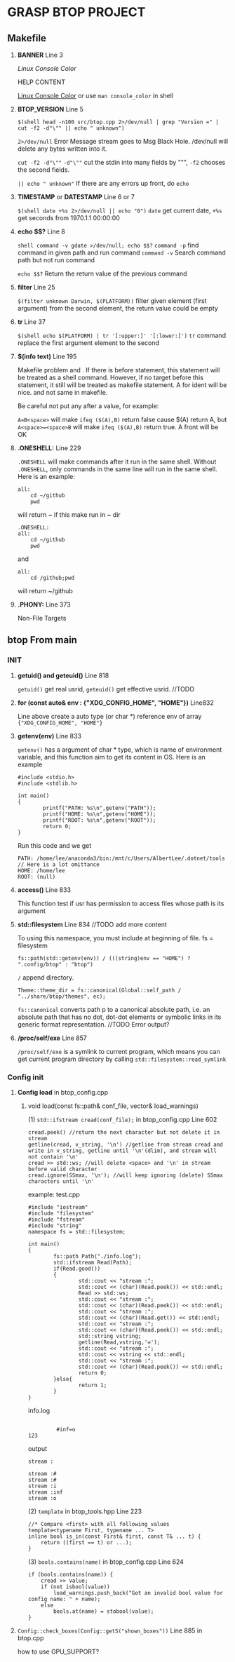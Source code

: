 # GRASP BTOP PROJECT

## Makefile

1. **BANNER** Line 3 

    *Linux Console Color*

    HELP CONTENT 
    
    [Linux Console Color](https://www.cnblogs.com/unclemac/p/12783387.html) or use `man console_color` in shell

2. **BTOP_VERSION** Line 5

    `$(shell head -n100 src/btop.cpp 2>/dev/null | grep "Version =" | cut -f2 -d"\"" || echo " unknown")`

    `2>/dev/null`           Error Message stream goes to Msg Black Hole. /dev/null will delete any bytes written into it.

    `cut -f2 -d"\""`        `-d"\""` cut the stdin into many fields by "\"", `-f2` chooses the second fields.

    `|| echo " unknown"`    If there are any errors up front, do `echo`

3. **TIMESTAMP** or **DATESTAMP** Line 6 or 7

    `$(shell date +%s 2>/dev/null || echo "0")`     `date` get current date, `+%s` get seconds from 1970.1.1 00:00:00

4. **echo $$?** Line 8

    `shell command -v gdate >/dev/null; echo $$?`   `command -p` find command in given path and run command
                                                    `command -v` Search command path but not run command

    `echo $$?`                                      Return the return value of the previous command

5. **filter** Line 25

    `$(filter unknown Darwin, $(PLATFORM))`     filter given element (first argument) from the second element, the return value could be empty

6. **tr** Line 37

    `$(shell echo $(PLATFORM) | tr '[:upper:]' '[:lower:]')`    `tr` command replace the first argument element to the second

7. **$(info text)** Line 195

    Makefile problem <tab> and <space>. If there is <tab> before statement, this statement will be treated as a shell command. However, if no target before this statement, it still will be treated as makefile statement. A <space> for ident will be nice. <tab> and <space> not same in makefile.

    Be careful not put any <space> after a value, for example:

    `A=B<space>` will make `ifeq ($(A),B)` return false cause \$(A) return A<space>, but `A<space>=<space>B` will make `ifeq ($(A),B)` return true. A front <space> will be OK

8. **.ONESHELL:** Line 229

    `.ONESHELL` will make commands after it run in the same shell. Without `.ONESHELL`, only commands in the same line will run in the same shell. Here is an example:

    ```
    all:
        cd ~/github
        pwd
    ```
    
    will return ~ if this make run in ~ dir

    ```
    .ONESHELL:
    all:
        cd ~/github
        pwd
    ```

    and

    ```
    all:
        cd /github;pwd
    ```

    will return ~/github 

9. **.PHONY:** Line 373

    Non-File Targets


## btop From main

### INIT

1. **getuid() and geteuid()** Line 818

    `getuid()` get real usrid, `geteuid()` get effective usrid. //TODO

2. **for (const auto& env : {"XDG_CONFIG_HOME", "HOME"})** Line832

    Line above create a auto type (or char *) reference env of array `{"XDG_CONFIG_HOME", "HOME"}`

3. **getenv(env)** Line 833

    `getenv()` has a argument of char * type, which is name of environment variable, and this function aim to get its content in OS. Here is an example

    ```
    #include <stdio.h>
    #include <stdlib.h>

    int main()
    {
            printf("PATH: %s\n",getenv("PATH"));
            printf("HOME: %s\n",getenv("HOME"));
            printf("ROOT: %s\n",getenv("ROOT"));
            return 0;
    }
    ```

    Run this code and we get

    ```
    PATH: /home/lee/anaconda3/bin:/mnt/c/Users/AlbertLee/.dotnet/tools // Here is a lot omittance
    HOME: /home/lee
    ROOT: (null)
    ```

4. **access()** Line 833

    This function test if usr has permission to access files whose path is its argument

5. **std::filesystem** Line 834 //TODO add more content

    To using this namespace, you must include <filesystem> at beginning of file. fs = filesystem

    ```
    fs::path(std::getenv(env)) / (((string)env == "HOME") ? ".config/btop" : "btop")
    ```

    `/` append directory.

    ```
    Theme::theme_dir = fs::canonical(Global::self_path / "../share/btop/themes", ec);
    ```
    `fs::canonical` converts path p to a canonical absolute path, i.e. an absolute path that has no dot, dot-dot elements or symbolic links in its generic format representation. //TODO Error output?

6. **/proc/self/exe** Line 857

    `/proc/self/exe` is a symlink to current program, which means you can get current program directory by calling `std::filesystem::read_symlink`

### Config init

1. **Config load** in btop_config.cpp

    1) void load(const fs::path& conf_file, vector<string>& load_warnings)

        (1) `std::ifstream cread(conf_file);` in btop_config.cpp Line 602
        ```
        cread.peek() //return the next character but not delete it in stream
        getline(cread, v_string, '\n') //getline from stream cread and write in v_string, getline until '\n'(dlim), and stream will not contain '\n'
        cread >> std::ws; //will delete <space> and '\n' in stream before valid character
        cread.ignore(SSmax, '\n'); //will keep ignoring (delete) SSmax characters until '\n'
        ```
        example: test.cpp
        ```
        #include "iostream"
        #include "filesystem"
        #include "fstream"
        #include "string"
        namespace fs = std::filesystem;

        int main()
        {
                fs::path Path("./info.log");
                std::ifstream Read(Path);
                if(Read.good())
                {
                        std::cout << "stream :";
                        std::cout << (char)(Read.peek()) << std::endl;
                        Read >> std::ws;
                        std::cout << "stream :";
                        std::cout << (char)(Read.peek()) << std::endl;
                        std::cout << "stream :";
                        std::cout << (char)(Read.get()) << std::endl;
                        std::cout << "stream :";
                        std::cout << (char)(Read.peek()) << std::endl;
                        std::string vstring;
                        getline(Read,vstring,'=');
                        std::cout << "stream :";
                        std::cout << vstring << std::endl;
                        std::cout << "stream :";
                        std::cout << (char)(Read.peek()) << std::endl;
                        return 0;
                }else{
                        return 1;
                }
        }
        ```
        info.log
        ```
        
                 #inf=o
        123
        ```
        output
        ```
        stream :

        stream :#
        stream :#
        stream :i
        stream :inf
        stream :o
        ```

        (2) `template` in btop_tools.hpp Line 223

        ```
        //* Compare <first> with all following values
        template<typename First, typename ... T>
        inline bool is_in(const First& first, const T& ... t) {
            return ((first == t) or ...);
        }
        ```
    
        (3) `bools.contains(name)` in btop_config.cpp Line 624
        ```
        if (bools.contains(name)) {
            cread >> value;
            if (not isbool(value))
                load_warnings.push_back("Got an invalid bool value for config name: " + name);
            else
                bools.at(name) = stobool(value);
		}
        ```

2. `Config::check_boxes(Config::getS("shown_boxes"))` Line 885 in btop.cpp

    how to use GPU_SUPPORT?

